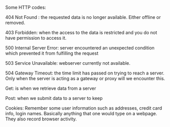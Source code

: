 Some HTTP codes:

404 Not Found : the requested data is no longer available. Either offline or removed.

403 Forbidden: when the access to the data is restricted and you do not have permission to access it.

500 Internal Server Error: server encountered an unexpected condition which prevented it from fulfilling the request

503 Service Unavailable: webserver currently not available.

504 Gateway Timeout: the time limit has passed on trying to reach a server. Only when the server is acting as a gateway or proxy will we encounter this.


Get: is when we retrieve data from a server

Post: when we submit data to a server to keep


Cookies:
Remember some user information such as addresses, credit card info, login names. Basically anything that one would type on a webpage.
They also record browser activity.
